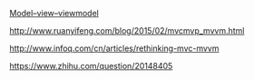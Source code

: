 [Model–view–viewmodel](https://en.wikipedia.org/wiki/Model%E2%80%93view%E2%80%93viewmodel)


http://www.ruanyifeng.com/blog/2015/02/mvcmvp_mvvm.html


http://www.infoq.com/cn/articles/rethinking-mvc-mvvm


https://www.zhihu.com/question/20148405
